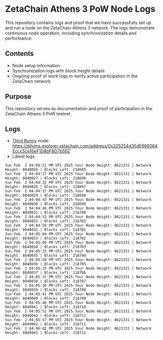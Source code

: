 # ZetaChain Athens 3 PoW Node Logs
This repository contains logs and proof that we have successfully set up and run a node on the ZetaChain Athens 3 network. The logs demonstrate continuous node operation, including synchronization details and performance.

## Contents
- Node setup information
- Synchronization logs with block height details
- Ongoing proof of work logs to verify active participation in the ZetaChain network

## Purpose
This repository serves as documentation and proof of participation in the ZetaChain Athens 3 PoW testnet.

## Logs

- [Third Bunny](https://thirdbunny.xyz/) node: https://athens.explorer.zetachain.com/address/0x225254d35dE666064Eccc5ce16eF1D8bF8D7b5EE
- Latest logs:
```
Sun Feb  2 04:04:21 PM UTC 2025 Your Node Height: 8621331 | Network Height: 8840026 | Blocks Left: 218695
Sun Feb  2 04:04:27 PM UTC 2025 Your Node Height: 8621331 | Network Height: 8840027 | Blocks Left: 218696
Sun Feb  2 04:04:32 PM UTC 2025 Your Node Height: 8621331 | Network Height: 8840028 | Blocks Left: 218697
Sun Feb  2 04:04:37 PM UTC 2025 Your Node Height: 8621331 | Network Height: 8840029 | Blocks Left: 218698
Sun Feb  2 04:04:43 PM UTC 2025 Your Node Height: 8621331 | Network Height: 8840030 | Blocks Left: 218699
Sun Feb  2 04:04:48 PM UTC 2025 Your Node Height: 8621331 | Network Height: 8840031 | Blocks Left: 218700
Sun Feb  2 04:04:53 PM UTC 2025 Your Node Height: 8621331 | Network Height: 8840032 | Blocks Left: 218701
Sun Feb  2 04:04:59 PM UTC 2025 Your Node Height: 8621331 | Network Height: 8840032 | Blocks Left: 218701
Sun Feb  2 04:05:04 PM UTC 2025 Your Node Height: 8621331 | Network Height: 8840033 | Blocks Left: 218702
Sun Feb  2 04:05:09 PM UTC 2025 Your Node Height: 8621331 | Network Height: 8840034 | Blocks Left: 218703
Sun Feb  2 04:05:15 PM UTC 2025 Your Node Height: 8621331 | Network Height: 8840035 | Blocks Left: 218704
Sun Feb  2 04:05:20 PM UTC 2025 Your Node Height: 8621331 | Network Height: 8840036 | Blocks Left: 218705
Sun Feb  2 04:05:25 PM UTC 2025 Your Node Height: 8621331 | Network Height: 8840037 | Blocks Left: 218706
Sun Feb  2 04:05:31 PM UTC 2025 Your Node Height: 8621331 | Network Height: 8840038 | Blocks Left: 218707
Sun Feb  2 04:05:36 PM UTC 2025 Your Node Height: 8621331 | Network Height: 8840039 | Blocks Left: 218708
Sun Feb  2 04:05:41 PM UTC 2025 Your Node Height: 8621331 | Network Height: 8840040 | Blocks Left: 218709
Sun Feb  2 04:05:46 PM UTC 2025 Your Node Height: 8621331 | Network Height: 8840041 | Blocks Left: 218710
Sun Feb  2 04:05:52 PM UTC 2025 Your Node Height: 8621331 | Network Height: 8840042 | Blocks Left: 218711
Sun Feb  2 04:05:57 PM UTC 2025 Your Node Height: 8621331 | Network Height: 8840042 | Blocks Left: 218711
Sun Feb  2 04:06:02 PM UTC 2025 Your Node Height: 8621331 | Network Height: 8840043 | Blocks Left: 218712
```
